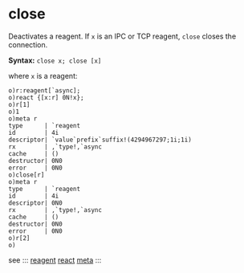 # close

Deactivates a reagent. If `x` is an IPC or TCP reagent, `close` closes the connection.

**Syntax:** ```close x; close [x]```

where `x` is a reagent:

```o
o)r:reagent[`async];
o)react {[x:r] 0N!x};
o)r[1]
o)1
o)meta r
type      | `reagent
id        | 4i
descriptor| `value`prefix`suffix!(4294967297;1i;1i)
rx        | ,`type!,`async
cache     | ()
destructor| 0N0
error     | 0N0
o)close[r]
o)meta r
type      | `reagent
id        | 4i
descriptor| 0N0
rx        | ,`type!,`async
cache     | ()
destructor| 0N0
error     | 0N0
o)r[2]
o)
```

see :::
[reagent](/verbs/other/reagent.md)
[react](/verbs/other/react.md)
[meta](/verbs/other/react.md)
:::
